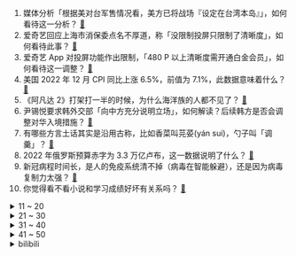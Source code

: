 1. 媒体分析「根据美对台军售情况看，美方已将战场『设定在台湾本岛』」，如何看待这一分析？ [:link:](https://www.zhihu.com/question/578059520)
2. 爱奇艺回应上海市消保委点名不厚道，称「没限制投屏只限制了清晰度」，如何看待此事？ [:link:](https://www.zhihu.com/question/578296539)
3. 爱奇艺 App 对投屏功能作出限制，「480 P 以上清晰度需开通白金会员」，如何看待这一调整？ [:link:](https://www.zhihu.com/question/578253683)
4. 美国 2022 年 12 月 CPI 同比上涨 6.5%，前值为 7.1%，此数据意味着什么？ [:link:](https://www.zhihu.com/question/578331311)
5. 《阿凡达 2》打架打一半的时候，为什么海洋族的人都不见了？ [:link:](https://www.zhihu.com/question/572911711)
6. 尹锡悦要求韩外交部「向中方充分说明立场」，如何解读？后续韩方是否会调整对华入境措施？ [:link:](https://www.zhihu.com/question/578273612)
7. 有哪些方言土话其实是沿用古称，比如香菜叫芫荽(yán sui)，勺子叫「调羹」？ [:link:](https://www.zhihu.com/question/43442602)
8. 2022 年俄罗斯预算赤字为 3.3 万亿卢布，这一数据说明了什么？ [:link:](https://www.zhihu.com/question/577923753)
9. 新冠病程时间长，是人的免疫系统清不掉（病毒在智能躲避），还是因为病毒复制力太强？ [:link:](https://www.zhihu.com/question/577998640)
10. 你觉得看不看小说和学习成绩好坏有关系吗？ [:link:](https://www.zhihu.com/question/577689899)
<details>
<summary>11 ~ 20</summary>

11. 十年前万元购钻戒现仅值 80 元，业内称「钻石回收价偏低，但不可能这么低」，如何看待钻石产业乱价现象？ [:link:](https://www.zhihu.com/question/578091253)
12. 四人在一商务楼前殴打路人致轻微伤，警方称「暂缓执行行政拘留」，媒体证实有一人系王思聪，具体情况如何？ [:link:](https://www.zhihu.com/question/578269838)
13. 四川网红局长建议「将春节假期实际延长至 9 天」，如何看待这一观点？你的春节假期是怎样安排的？ [:link:](https://www.zhihu.com/question/578255332)
14. 1200 万存款被银行职员私自转走，储户被判担责八成，二审维持原判，哪些信息值得关注？ [:link:](https://www.zhihu.com/question/578057497)
15. 女子上班第一天因已婚被辞，人事称想招一个稳定的不会怀孕的，该公司的行为违反了哪些法律？ [:link:](https://www.zhihu.com/question/578256414)
16. 路边快剪和高档美发屋剪发的区别在哪里？ [:link:](https://www.zhihu.com/question/575753625)
17. 萍乡1888 万天价彩礼公安民政介入，初步判断系杜撰，如何从法律角度解读？当地彩礼习俗实际情况如何？ [:link:](https://www.zhihu.com/question/578304434)
18. 腾讯版《三体》官宣定档 1 月 15 日，你会追这部剧吗？ [:link:](https://www.zhihu.com/question/578285527)
19. 春节期间选择出境游需要注意些什么？ [:link:](https://www.zhihu.com/question/575475646)
20. 《英雄联盟》主播天灰灰与职业选手 icon 排位赛对喷，韩服千分主播和 LPL 待业选手谁更强？ [:link:](https://www.zhihu.com/question/578072456)
</details>
<details>
<summary>21 ~ 30</summary>

21. 如何看待 JackeyLove 表示「没有英雄联盟，现在某个凳子上的螺丝都可能是我拧的」？ [:link:](https://www.zhihu.com/question/577498664)
22. 领导半夜给员工安排工作要求秒回，若未回复则电话打到接听为止，这一要求合理吗？若不合理，有哪些应对办法？ [:link:](https://www.zhihu.com/question/572072205)
23. 「感觉现在的老师大多都只是一种职业，不再像以前那样负责任了」，这种说法站得住脚吗？ [:link:](https://www.zhihu.com/question/577496386)
24. 《中国奇谭》第二集《鹅鹅鹅》讲了什么？ [:link:](https://www.zhihu.com/question/576117987)
25. 中方暂停签发韩国、日本公民来华口岸签证，以针对少数国家对中国公民歧视性入境限制，如何看待该举措？ [:link:](https://www.zhihu.com/question/578087694)
26. 如何看待俄罗斯计划通过立法，允许影院在无版权的情况下放映《阿凡达 2》等盗版好莱坞电影？ [:link:](https://www.zhihu.com/question/578065171)
27. 为什么会有那么多人喜欢去海南？ [:link:](https://www.zhihu.com/question/462902371)
28. 如何评价国产手机品牌线下门店提供免费测血氧服务？ [:link:](https://www.zhihu.com/question/578072960)
29. 刘鑫执行标的 71.94 万元已成「被执行人」，具体情况如何？她将承担什么法律责任？ [:link:](https://www.zhihu.com/question/578260605)
30. 「南阳挣钱襄阳花」引热议，南阳市委书记称「我们应感到羞耻，要发展文旅文创产业」，如何看待其这一表态？ [:link:](https://www.zhihu.com/question/577873287)
</details>
<details>
<summary>31 ~ 40</summary>

31. 游戏《鹅鸭杀》中的呆呆鸟怎么玩？ [:link:](https://www.zhihu.com/question/573391651)
32. 2023年过年放假，大家有什么既可以职业养成，同时有PK格斗乐趣游戏推荐？ [:link:](https://www.zhihu.com/question/578262002)
33. 美众院议长麦卡锡成立针对中国的特别委员会，打的什么算盘？对中美关系将产生哪些影响？ [:link:](https://www.zhihu.com/question/578099476)
34. 游戏开发中，程序如何计算巨大的伤害数字，如超过long int范围的数字？ [:link:](https://www.zhihu.com/question/577701903)
35. 请问各位中学教资三个科目备考顺序是什么？ [:link:](https://www.zhihu.com/question/479206225)
36. 国产游戏《原神》里璃月的中式服饰是否过于创新，不像稻妻的日式服饰那样尊重传统？ [:link:](https://www.zhihu.com/question/571784243)
37. 考研的具体流程是什么样的？ [:link:](https://www.zhihu.com/question/265779057)
38. 2023年DNF回归想起个新职业，有没有推荐的？怎么快速追赶大部队？ [:link:](https://www.zhihu.com/question/578266233)
39. 可以推荐一部你最喜欢的电视剧吗？ [:link:](https://www.zhihu.com/question/578289756)
40. 如何看待第五轮学科评估华科 22 个A远多于西交 15 个A? [:link:](https://www.zhihu.com/question/577885190)
</details>
<details>
<summary>41 ~ 50</summary>

41. 一块屏幕长度一光年，我动鼠标可以超光速吗？ [:link:](https://www.zhihu.com/question/489466064)
42. 国家医保局回应「 Paxlovid 未能进入医保目录是否影响新冠用药保障」，哪些信息值得关注？ [:link:](https://www.zhihu.com/question/578093199)
43. 中国学生因研究「安卓终端控制家中电器」被美国以「可能从事间谍活动」为由拒签，如何看待这种「恐中症」？ [:link:](https://www.zhihu.com/question/578096850)
44. 如何看待目前国内元宇宙的发展现状？如果未来普及会给我们生活带来哪些改变？ [:link:](https://www.zhihu.com/question/577541336)
45. 《凡人修仙传》中韩立的资质怎么样？ [:link:](https://www.zhihu.com/question/555151318)
46. 人类可以靠强大的意志力硬抗麻醉吗？ [:link:](https://www.zhihu.com/question/577148970)
47. 除了春联福字，你家还有什么新年装饰墙贴带有美好寓意？ [:link:](https://www.zhihu.com/question/572504347)
48. 第一次恋爱或约会，你做过什么「傻事」？ [:link:](https://www.zhihu.com/question/578093689)
49. 为什么有些领导不喜欢太有主见的员工？ [:link:](https://www.zhihu.com/question/562074341)
50. 2022 年，最令你失望的华语地区音乐专辑或 EP 是？ [:link:](https://www.zhihu.com/question/577708549)
</details><details>
<summary>bilibili</summary>

1. 《原神》艾尔海森角色PV——「疑问与沉默」 [:link:](//www.bilibili.com/video/BV1MM411c7m6)
2. 它开播前被群嘲，却凭口碑逆袭成开年王炸！ [:link:](//www.bilibili.com/video/BV1tP4y1C79q)
3. 盲猜B站22年最火的视频，居然有一半没看过？ [:link:](//www.bilibili.com/video/BV1GY411y7Yt)
4. 新春特供|| 西游宇宙法宝等级的权力深意，天上对人间控制的终极手段 [:link:](//www.bilibili.com/video/BV1GG4y1y7DL)
5. “睡教” [:link:](//www.bilibili.com/video/BV1YY4y1f7DH)
6. 瑞典水手如何迎娶阿依土鳖公主？【硬核狠人45】 [:link:](//www.bilibili.com/video/BV1uM411h7MN)
7. 薯 条 之 王 天 花 板 [:link:](//www.bilibili.com/video/BV1D8411K7eK)
8. 《 天 价 水 果 》2 [:link:](//www.bilibili.com/video/BV1GW4y137RL)
9. 《这游戏我是一毛钱也不可能冲的！我白嫖！我0氪！》 [:link:](//www.bilibili.com/video/BV1FW4y1V7eE)
10. 如今我已身价数十亿，却再也找不回青春和你。 [:link:](//www.bilibili.com/video/BV1ne4y1G7Kr)
<details>
<summary>11 ~ 20</summary>

11. 我到底是你的什么啊（恼） [:link:](//www.bilibili.com/video/BV1TK41117cZ)
12. 谢谢你的礼物，你还好吗 [:link:](//www.bilibili.com/video/BV11x4y1g7VG)
13. 美好旅行图鉴 [:link:](//www.bilibili.com/video/BV1Z24y1e7Ja)
14. 不幸的是，圈圈还是套上了圈圈 [:link:](//www.bilibili.com/video/BV1td4y1j7gV)
15. 全国各地迷惑的特色菜 [:link:](//www.bilibili.com/video/BV14d4y1j7Rk)
16. 【春晚鬼畜】赵本山：我就是念诗之王！【改革春风吹满地】 [:link:](//www.bilibili.com/video/BV1bW411n7fY)
17. 王冰冰的街头实验 [:link:](//www.bilibili.com/video/BV1nM411h7xG)
18. 成都. 玉芝兰厨子探店¥？？00 [:link:](//www.bilibili.com/video/BV1cY411y7MR)
19. 奸商：3千元笔记本卖你5千犯法吗？女生电脑城买笔记本实录 [:link:](//www.bilibili.com/video/BV1yM411F74s)
20. 河南8旬老人夜市摆摊，利润仅2毛，顾客寥寥无几！ [:link:](//www.bilibili.com/video/BV1gA411f7Dn)
</details>
<details>
<summary>21 ~ 30</summary>

21. 你们给我1000W这个广告我也不会接！谁来拯救那些被毒槟榔割脸的年轻人！ [:link:](//www.bilibili.com/video/BV1X24y1e73W)
22. 花30万只涨了3000粉，是什么感受？痛~太痛了~ [:link:](//www.bilibili.com/video/BV1wG4y1j7Vs)
23. 有些粉丝爱明星 像极了妈妈爱孩子 [:link:](//www.bilibili.com/video/BV1UA411Z7ZM)
24. 开年第一摇！《星际瑶仔》奉上！ [:link:](//www.bilibili.com/video/BV1a24y1a7m5)
25. 20年以来，游戏替中国式家长背了多少黑锅？ [:link:](//www.bilibili.com/video/BV1JM411F76o)
26. 法国人怎么看中国网红Thurman猫一杯? [:link:](//www.bilibili.com/video/BV1C3411m7PQ)
27. 我的爷爷是个发明家，他发明了辣条！！ [:link:](//www.bilibili.com/video/BV19G4y1w7YQ)
28. 撒旦:十八层地狱的人什么时候跑出来的？ [:link:](//www.bilibili.com/video/BV1mx4y1G7aC)
29. 哈士奇到底有多贱 [:link:](//www.bilibili.com/video/BV1C3411m7EH)
30. 【引航者试炼】TN-1至TN-4 恢宏试炼 简单好抄 [:link:](//www.bilibili.com/video/BV1YD4y1p7Pd)
</details>
<details>
<summary>31 ~ 40</summary>

31. 无法行走+物品栏只有一格通关我的世界 [:link:](//www.bilibili.com/video/BV1dP4y1e7Zz)
32. 方便面锅底卖188？本就不富裕的探店搭档雪上加霜...【凭啥这么贵50-炉釜·山野吊锅】 [:link:](//www.bilibili.com/video/BV1pe4y1G7VL)
33. 只因在羊群中多看了它一眼，我给我的牧羊犬买了一只羊做宠物 [:link:](//www.bilibili.com/video/BV1pd4y1j71b)
34. 圣酒车 [:link:](//www.bilibili.com/video/BV1wM411h7Wk)
35. “比奇堡的天上没有云” [:link:](//www.bilibili.com/video/BV1Q8411K72z)
36. 【小短片】酒桌文化难题 [:link:](//www.bilibili.com/video/BV14G4y1A7RK)
37. 露营绳结之王—布林结。坚固无比，安全可靠，你学会了吗？ [:link:](//www.bilibili.com/video/BV1KR4y127mX)
38. 杀疯了！12万人打出8.9分，复仇爽剧让人欲罢不能！深度解说《黑暗荣耀》（上） [:link:](//www.bilibili.com/video/BV123411o7GH)
39. 我们做了个鱼灯笼确实没想到能用这么久... [:link:](//www.bilibili.com/video/BV1NM411b7Sy)
40. 一口气看完猪猪侠之变身战队，GG爆的满级号被队友给玩废了！ [:link:](//www.bilibili.com/video/BV1BY411y7ZE)
</details>
<details>
<summary>41 ~ 50</summary>

41. 答应你们穿裙子自律，但是穿了又好像没穿，拖了又好像没拖.. [:link:](//www.bilibili.com/video/BV1yd4y1j7Tj)
42. ⚡ 3.4 玩 家 现 状 ⚡ [:link:](//www.bilibili.com/video/BV18D4y1p7N6)
43. 做了个炸蛋，好吃到不行！ [:link:](//www.bilibili.com/video/BV1G3411U7Ux)
44. 来餐车厂催进度，结果跟车厂老板做了个约定… [:link:](//www.bilibili.com/video/BV1Bx4y1G7zU)
45. 唐师父的钱包保卫战 [:link:](//www.bilibili.com/video/BV1zG411K73G)
46. 你喜欢的经典色系设计，祝福2023致富发财！ [:link:](//www.bilibili.com/video/BV1Mx4y1G7Ls)
47. 冬季骑行东北，道路结冰不断摔倒，艰难到达城市住进新帐篷很开心！ [:link:](//www.bilibili.com/video/BV1VA411Z7mA)
48. 出了教资面试考场，我为我的虚伪感到羞愧 [:link:](//www.bilibili.com/video/BV1K24y1v7QU)
49. 【超轻粘土】手部练习 [:link:](//www.bilibili.com/video/BV1ke4y1374f)
50. up主打扮成混混去日本女友老家拜见家长，结果... [:link:](//www.bilibili.com/video/BV1Q24y1a769)
</details>
<details>
<summary>51 ~ 60</summary>

51. 【逗鱼时刻】第385期 这旅程，我们一起走过 [:link:](//www.bilibili.com/video/BV1P24y1Y75B)
52. 关于流行音乐的深度研究：华语音乐已经完蛋了吗？ [:link:](//www.bilibili.com/video/BV1m8411P7v7)
53. 逐帧解析《原神》3.4版本PV「磬弦奏华夜」逆天级考据！ [:link:](//www.bilibili.com/video/BV1sG4y1y74C)
54. 【散人】电击治疗？恐怖逃脱！真人互动游戏《飞越13号房》 （暂完结） [:link:](//www.bilibili.com/video/BV1yP4y1C7pa)
55. 不就是个1000000粉丝的牌子嘛！ [:link:](//www.bilibili.com/video/BV1UG4y1y741)
56. 二  战，但  要  素  过  多 [:link:](//www.bilibili.com/video/BV1GW4y1V72n)
57. 支持地包天良田的请扣1，支持龅牙永琪吗的请看到最后 [:link:](//www.bilibili.com/video/BV1PM411h7gR)
58. 你画我穿2.0, 但搭配好的衣服送你 [:link:](//www.bilibili.com/video/BV1Z3411m7HD)
59. 太突然了，一时我接受不了你这么离开了 [:link:](//www.bilibili.com/video/BV1zx4y1g7bE)
60. 2022年度总结 [:link:](//www.bilibili.com/video/BV1he4y1G7hW)
</details>
<details>
<summary>61 ~ 70</summary>

61. 史诗级合作！鬼畜全明星联手24K《Mood》 [:link:](//www.bilibili.com/video/BV18G4y1L7H9)
62. 让我看看到底是哪个小猫咪没有穿衣服！？？ [:link:](//www.bilibili.com/video/BV13A411Z7eU)
63. 酥脆透亮的锅包肉，亲妈级教程。 [:link:](//www.bilibili.com/video/BV1bP4y1C7iR)
64. 破解“万恶之源”出处！“钢琴搞笑女”竟是她？原来这么漂亮 [:link:](//www.bilibili.com/video/BV1d8411K7Cz)
65. 在古都洛阳竟然被算出回到古代能位极人臣??? [:link:](//www.bilibili.com/video/BV1Xv4y1v7dp)
66. “仅此86秒，原神中那些文艺到极致的台词！懂不懂原神文编的含金量啊？” [:link:](//www.bilibili.com/video/BV1EG4y1A7Wp)
67. 【中国奇谭仿妆COS】鹅鹅鹅｜狐狸书生｜他要请你喝一杯薄酒，可你只想逃命。 [:link:](//www.bilibili.com/video/BV1wW4y1V7ji)
68. 深圳月租5000的空房，被我打造成了理想的家 [:link:](//www.bilibili.com/video/BV18P4y1C7fZ)
69. 1Q1500！塔姆最折磨套路！对手：太痛苦辣！【有点骚东西】 [:link:](//www.bilibili.com/video/BV1yx4y1G7V4)
70. 当景点只有我一个人的时候… [:link:](//www.bilibili.com/video/BV1eK41117T5)
</details>
<details>
<summary>71 ~ 80</summary>

71. 3年前因考验玩家人性在外网争议的游戏！结局让人陷入沉思！ [:link:](//www.bilibili.com/video/BV1jK41117z9)
72. 新概念“放松” [:link:](//www.bilibili.com/video/BV16D4y1p7gD)
73. 第一次在兄弟面前展示才艺 [:link:](//www.bilibili.com/video/BV1ND4y1L7rS)
74. 勇闯地府！挑战1W元通关造梦无双#2 [:link:](//www.bilibili.com/video/BV1CP4y1C79o)
75. 男生的专属浪漫，一定要看到最后！ [:link:](//www.bilibili.com/video/BV1BM411a7SU)
76. 一名非常专业的小偷！ [:link:](//www.bilibili.com/video/BV1L3411U7EX)
77. 国产免费GAL东北往事，已开放下载！玩之前你必须知到这些！ [:link:](//www.bilibili.com/video/BV1jD4y157hK)
78. 当我送一个橘猫板凳给我家猫，我家猫的反应 [:link:](//www.bilibili.com/video/BV1KA411Z7wj)
79. 简 单 吃 碗 热 汤 面 [:link:](//www.bilibili.com/video/BV1Cv4y1v7tH)
80. 梅西C罗亮相春晚节目曝光！ [:link:](//www.bilibili.com/video/BV1Q24y1e75f)
</details>
<details>
<summary>81 ~ 90</summary>

81. 新一代“网红按斤称零食”来袭！究竟是不是骗人的？？？ [:link:](//www.bilibili.com/video/BV1GP4y1y78F)
82. 这是什么离谱的操作啊！！ [:link:](//www.bilibili.com/video/BV19g411W7AU)
83. 《坐忘道MV》三花聚顶！羽化登仙！哈哈道爷我悟了！！！ [:link:](//www.bilibili.com/video/BV1cK41117mP)
84. 须弥隐藏任务，凶猛动物在哪里？ [:link:](//www.bilibili.com/video/BV1714y1u71n)
85. 视频网站的“蓝光”是怎么骗你的？——视频画质全解析【柴知道】 [:link:](//www.bilibili.com/video/BV1nW4y1V7kR)
86. 你好，粤语版《兰亭序》 [:link:](//www.bilibili.com/video/BV1Nx4y1V7bM)
87. 在世人眼里，你是一个大反派，可记忆被曝光后，事情反转了【04】 [:link:](//www.bilibili.com/video/BV1JM411F7jx)
88. 甘草系列让我深刻明白人生的路还很漫长 [:link:](//www.bilibili.com/video/BV1tG4y1y721)
89. 花20天时间把一只鸡浓缩成一碗面！据说这碗面的配方值一百两？ [:link:](//www.bilibili.com/video/BV1BD4y1V7Mk)
90. 【红色警戒 2022 公测】以前的红警VS现在的红警 [:link:](//www.bilibili.com/video/BV1SG4y1w72g)
</details>
<details>
<summary>91 ~ 100</summary>

91. 【明日方舟】“引航者试炼”TN-1~4全关卡平民攻略！阵容平民+低练度+语音详解的愉悦攻略！（更新中）《明日方舟》|魔法Zc目录 [:link:](//www.bilibili.com/video/BV1VA411Z7g6)
92. 结尾嘎嘎爆笑！哈哈哈哈哈哈哈哈！ [:link:](//www.bilibili.com/video/BV12v4y1v7gK)
93. 打着IKUN旗号的乐子人？蹭流量、恰烂米，一个视频全部回应，解析蔡徐坤被黑的根源究竟所在何处 [:link:](//www.bilibili.com/video/BV1PY411y7Cz)
94. 挑战拿着假肢去纹身 [:link:](//www.bilibili.com/video/BV1Pe4y1G7XQ)
95. 姜子牙：我封神主打的就是匡扶汉室 [:link:](//www.bilibili.com/video/BV1M14y1u7X5)
96. 这b班就非得上吗？ [:link:](//www.bilibili.com/video/BV1TM411F7UZ)
97. MC当玩家可以进入任何生物身体？ [:link:](//www.bilibili.com/video/BV1WP411F7An)
98. 年兽：你管这叫烟花？？？ [:link:](//www.bilibili.com/video/BV1qv4y1B7cL)
99. ？ [:link:](//www.bilibili.com/video/BV1iM41187PR)
100. 2023明日方舟新春会「兔兔闹新春」庆典宣传PV [:link:](//www.bilibili.com/video/BV1Rx4y1g7vE)
</details></details>